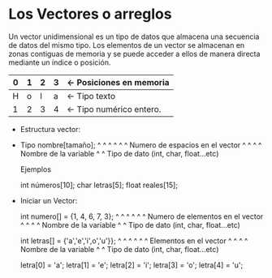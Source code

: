 # Los Vectores o arreglos

Un vector unidimensional es un tipo de datos que almacena una secuencia de datos del mismo tipo. Los elementos de un vector
se almacenan en zonas contiguas de memoria y se puede acceder a ellos de manera directa mediante un índice o posición.


| 0 | 1 | 2 | 3 |$\leftarrow$ Posiciones en memoria|
|---|---|---|---|---|
|H  |  o|  l|  a| $\leftarrow$ Tipo texto|
1   |2  |3  |  4| $\leftarrow$ Tipo numérico entero.|

- Estructura vector:
- 
    Tipo nombre[tamaño];
    ^     ^     ^ 
    ^     ^     ^ Numero de espacios en el vector
    ^     ^
    ^     ^ Nombre de la variable
    ^
    ^ Tipo de dato (int, char, float...etc)

    Ejemplos

    int números[10];
    char letras[5];
    float reales[15];

- Iniciar un Vector:

    int numero[] = {1, 4, 6, 7, 3};
    ^     ^               ^
    ^     ^               ^ Numero de elementos en el vector
    ^     ^
    ^     ^ Nombre de la variable
    ^
    ^ Tipo de dato (int, char, float...etc)

    int letras[] = {'a','e','i',o','u'}};
    ^     ^               ^
    ^     ^               ^ Elementos en el vector
    ^     ^
    ^     ^ Nombre de la variable
    ^
    ^ Tipo de dato (int, char, float...etc)

    letra[0] = 'a';
    letra[1] = 'e';
    letra[2] = 'i';
    letra[3] = 'o';
    letra[4] = 'u';
